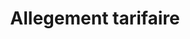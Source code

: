 ---
title: Allegement tarifaire
longTitle: 'Allègement tarifaire'
tags:
- gccommon
french:
- "[[Tariff relief]]"
---